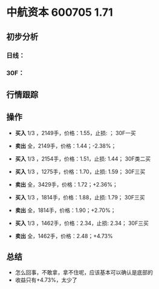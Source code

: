 # 中航资本 600705 1.71
## 初步分析
### 日线：
  
### 30F：
  
## 行情跟踪
  
## 操作
  - **买入** 1/3 ，2149手，价格：1.55，止损: ； 30F一买
  - **卖出** 全，2149手，价格：1.44；-2.38%；

  - **买入** 1/3 ，2154手，价格：1.51，止损: 1.44； 30F类二买
  - **买入** 1/3 ，1275手，价格：1.70，止损: 1.59； 30F三买
  - **卖出** 全，3429手，价格：1.72；+2.36%；

  - **买入** 1/3 ，1814手，价格：1.88，止损: 1.79； 30F三买
  - **卖出** 全，1814手，价格：1.90；+2.70%；

  - **买入** 1/3 ，1462手，价格：2.34，止损: 2.34； 30F三买
  - **卖出** 全，1462手，价格：2.48；+4.73%

## 总结
  - 怎么回事，不敢拿，拿不住呢，应该基本可以确认是底部的
  - 收益只有+4.73%，太少了
  